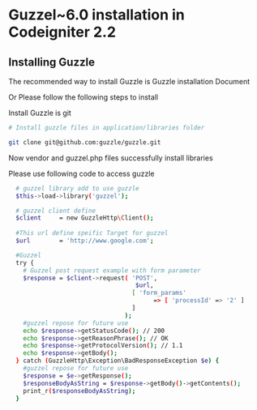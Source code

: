Guzzel~6.0  installation in Codeigniter 2.2
============================================


## Installing Guzzle

The recommended way to install Guzzle is Guzzle installation Document


Or Please follow the following steps to install

Install Guzzle is git

```bash
# Install guzzle files in application/libraries folder

git clone git@github.com:guzzle/guzzle.git

```
Now vendor and guzzel.php files successfully install libraries


Please use following code to access guzzle 

```bash
  # guzzel library add to use guzzle
  $this->load->library('guzzel');

  # guzzel client define
  $client     = new GuzzleHttp\Client();
  
  #This url define speific Target for guzzel
  $url        = 'http://www.google.com';

  #Guzzel
  try {
    # Guzzel post request example with form parameter
    $response = $client->request( 'POST', 
                                   $url, 
                                  [ 'form_params' 
                                        => [ 'processId' => '2' ] 
                                  ]
                                );
    #guzzel repose for future use
    echo $response->getStatusCode(); // 200
    echo $response->getReasonPhrase(); // OK
    echo $response->getProtocolVersion(); // 1.1
    echo $response->getBody();
  } catch (GuzzleHttp\Exception\BadResponseException $e) {
    #guzzel repose for future use
    $response = $e->getResponse();
    $responseBodyAsString = $response->getBody()->getContents();
    print_r($responseBodyAsString);
  }

  
```